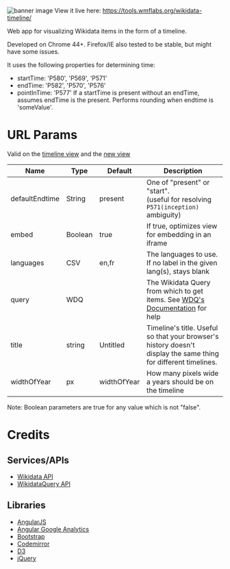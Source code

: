 ![banner image](https://rawgit.com/cdrini/wikidata-timeline/master/imgs/banner.svg)
View it live here: https://tools.wmflabs.org/wikidata-timeline/

Web app for visualizing Wikidata items in the form of a timeline.


Developed on Chrome 44+. Firefox/IE also tested to be stable, but might have some issues.


It uses the following properties for determining time:
* startTime: 'P580', 'P569', 'P571'
* endTime: 'P582', 'P570', 'P576'
* pointInTime: 'P577'
If a startTime is present without an endTime, assumes endTime is the present.
Performs rounding when endtime is 'someValue'.


# URL Params

Valid on the [timeline view](https://tools.wmflabs.org/wikidata-timeline/#/timeline) and the [new view](https://tools.wmflabs.org/wikidata-timeline/#/new)

Name                 | Type        | Default         | Description
-------------------- | ----------- | --------------- | -------------
defaultEndtime       | String      | present         | One of "present" or "start".<br>(useful for resolving ``P571(inception)`` ambiguity)
embed                | Boolean     | true            | If true, optimizes view for embedding in an iframe
languages            | CSV         | en,fr           | The languages to use. If no label in the given lang(s), stays blank
query                | WDQ         |                 | The Wikidata Query from which to get items. See [WDQ's Documentation](https://wdq.wmflabs.org/api_documentation.html) for help
title                | string      | Untitled        | Timeline's title. Useful so that your browser's history doesn't display the same thing for different timelines.
widthOfYear          | px          | widthOfYear     | How many pixels wide a years should be on the timeline

Note: Boolean parameters are true for any value which is not "false".

# Credits

## Services/APIs
* [Wikidata API](https://www.wikidata.org/w/api.php)
* [WikidataQuery API](https://wdq.wmflabs.org/api_documentation.html)

## Libraries
* [AngularJS](https://github.com/angular/angular.js)
* [Angular Google Analytics](https://github.com/revolunet/angular-google-analytics)
* [Bootstrap](https://github.com/twbs/bootstrap)
* [Codemirror](https://github.com/codemirror/CodeMirror)
* [D3](https://github.com/mbostock/d3)
* [jQuery](https://github.com/jquery/jquery)
